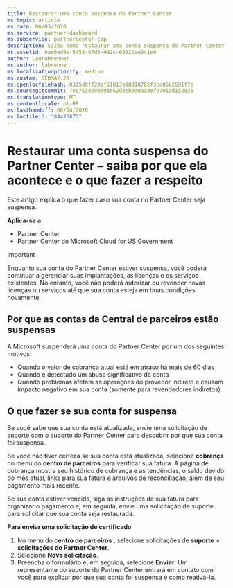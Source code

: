```yaml
---
title: Restaurar uma conta suspensa do Partner Center
ms.topic: article
ms.date: 06/03/2020
ms.service: partner-dashboard
ms.subservice: partnercenter-csp
description: Saiba como restaurar uma conta suspensa do Partner Center, por que acontece a suspensão da conta de parceiro e como você pode usar sua conta durante a suspensão.
ms.assetid: 0ae6ed9e-5452-47d3-992c-69922ee0c1e9
author: LauraBrenner
ms.author: labrenne
ms.localizationpriority: medium
ms.custom: SEOMAY.20
ms.openlocfilehash: 0325d0f720af61813a98d18785f3cc05b2691f7e
ms.sourcegitcommit: 7ec7514ee9693d62d8eb930aa38fe701cd152835
ms.translationtype: MT
ms.contentlocale: pt-BR
ms.lasthandoff: 06/04/2020
ms.locfileid: "84425875"
---
```

# <a name="restore-a-suspended-partner-center-account---learn-why-it-happens-and-what-to-do-about-it"></a>Restaurar uma conta suspensa do Partner Center – saiba por que ela acontece e o que fazer a respeito

Este artigo explica o que fazer caso sua conta no Partner Center seja suspensa.

**Aplica-se a**

-  Partner Center
-  Partner Center do Microsoft Cloud for US Government


> [!IMPORTANT]  
> Enquanto sua conta do Partner Center estiver suspensa, você poderá continuar a gerenciar suas implantações, as licenças e os serviços existentes. No entanto, você não poderá autorizar ou revender novas licenças ou serviços até que sua conta esteja em boas condições novamente.

## <a name="why-partner-center-accounts-are-suspended"></a>Por que as contas da Central de parceiros estão suspensas

A Microsoft suspenderá uma conta do Partner Center por um dos seguintes motivos:

- Quando o valor de cobrança atual está em atraso há mais de 60 dias 
- Quando é detectado um abuso significativo da conta
- Quando problemas afetam as operações do provedor indireto e causam impacto negativo em sua conta (somente para revendedores indiretos)

## <a name="what-to-do-if-your-account-is-suspended"></a>O que fazer se sua conta for suspensa

Se você sabe que sua conta está atualizada, envie uma solicitação de suporte com o suporte do Partner Center para descobrir por que sua conta foi suspensa. 

Se você não tiver certeza se sua conta está atualizada, selecione **cobrança** no menu do **centro de parceiros** para verificar sua fatura. A página de cobrança mostra seu histórico de cobrança e as tendências, o saldo devido do mês atual, links para sua fatura e arquivos de reconciliação, além de seu pagamento mais recente.

Se sua conta estiver vencida, siga as instruções de sua fatura para organizar o pagamento e, em seguida, envie uma solicitação de suporte para solicitar que sua conta seja restaurada. 

**Para enviar uma solicitação de certificado**

1.  No menu do **centro de parceiros** , selecione solicitações de **suporte > solicitações do Partner Center**.
2.  Selecione **Nova solicitação**. 
3.  Preencha o formulário e, em seguida, selecione **Enviar**. Um representante do suporte do Partner Center entrará em contato com você para explicar por que sua conta foi suspensa e como reativá-la.



